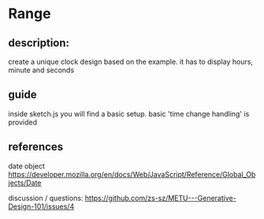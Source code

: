# Range

## description:

create a unique clock design based on the example. it has to display hours, minute and seconds

## guide

inside sketch.js you will find a basic setup. basic 'time change handling' is provided  
## references
date object
https://developer.mozilla.org/en/docs/Web/JavaScript/Reference/Global_Objects/Date

discussion / questions:
https://github.com/zs-sz/METU---Generative-Design-101/issues/4